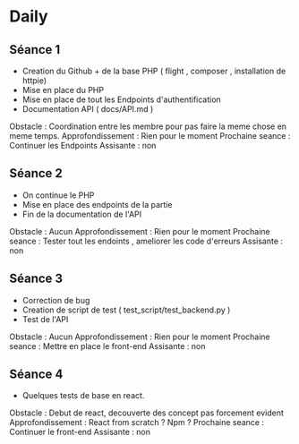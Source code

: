 # Daily

## Séance 1

- Creation du Github + de la base PHP ( flight , composer , installation de httpie)
- Mise en place du PHP 
- Mise en place de tout les Endpoints d'authentification
- Documentation API ( docs/API.md )

Obstacle : Coordination entre les membre pour pas faire la meme chose en meme temps.
Approfondissement : Rien pour le moment
Prochaine seance : Continuer les Endpoints
Assisante : non

## Séance 2

- On continue le PHP
- Mise en place des endpoints de la partie
- Fin de la documentation de l'API

Obstacle : Aucun 
Approfondissement : Rien pour le moment
Prochaine seance : Tester tout les endoints , ameliorer les code d'erreurs 
Assisante : non


## Séance 3

- Correction de bug 
- Creation de script de test ( test_script/test_backend.py )
- Test de l'API

Obstacle : Aucun 
Approfondissement : Rien pour le moment
Prochaine seance : Mettre en place le front-end
Assisante : non


## Séance 4

- Quelques tests de base en react.

Obstacle : Debut de react, decouverte des concept pas forcement evident
Approfondissement : React from scratch ? Npm ? 
Prochaine seance : Continuer le front-end
Assisante : non


